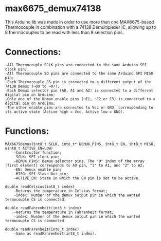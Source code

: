 # max6675_demux74138

This Arduino lib was made in order to use more than one MAX6675-based Thermocouple in combination with a 74138 Demultiplexer IC, allowing up to 8 thermocouples to be read with less than 8 selection pins.

# Connections:
    -All Thermocouple SCLK pins are connected to the same Arduino SPI clock pin;
    -All Thermocouple SO pins are connected to the same Arduino SPI MISO pin;
    -Each Thermocouple CS pin is connected to a different output of the 74138 Demux (¬O0 to ¬O7);
    -Each Demux selector pin (A0, A1 and A2) is connected to a different digital pin on Arduino;
    -Only one of the Demux enable pins (¬E1, ¬E2 or E3) is connected to a digital pin on Arduino; 
    -The other enable pins are connected to Vcc or GND, corresponding to its active state (Active high = Vcc, Active low = GND).

# Functions:
    MAX6675demux(int8_t SCLK, int8_t* DEMUX_PINS, int8_t EN, int8_t MISO, uint8_t ACTIVE_EN=LOW)
        -Constructor function;
        -SCLK: SPI clock pin;
        -DEMUX_PINS: Demux selector pins. The "0" index of the array (first element) corresponds to A0 pin, "1" to A1, and "2" to A2;
        -EN: Demux enable pin;
        -MISO: SPI Slave Out pin;
        -ACTIVE_EN: State in which the EN pin is set to be active.
        
    double readCelsius(int8_t index)
        -Returns the temperature in Celsius format;
        -index: Number of the demux output pin in which the wanted termocouple CS is connected.
        
    double readFahrenheit(int8_t index)
        -Returns the temperature in Fahrenheit format;
        -index: Number of the demux output pin in which the wanted termocouple CS is connected.
        
    double readFarenheit(int8_t index)
        -Same as readFahrenheit(int8_t index).

